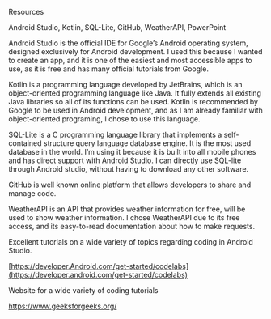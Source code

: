 ﻿Resources

Android Studio, Kotlin, SQL-Lite, GitHub, WeatherAPI, PowerPoint

Android Studio is the official IDE for Google’s Android operating system, designed exclusively for Android development. I used this because I wanted to create an app, and it is one of the easiest and most accessible apps to use, as it is free and has many official tutorials from Google.

Kotlin is a programming language developed by JetBrains, which is an object-oriented programming language like Java. It fully extends all existing Java libraries so all of its functions can be used. Kotlin is recommended by Google to be used in Android development, and as I am already familiar with object-oriented programing, I chose to use this language.

SQL-Lite is a C programming language library that implements a self-contained structure query language database engine. It is the most used database in the world. I’m using it because it is built into all mobile phones and has direct support with Android Studio. I can directly use SQL-lite through Android studio, without having to download any other software.

GitHub is well known online platform that allows developers to share and manage code.

WeatherAPI is an API that provides weather information for free, will be used to show weather information. I chose WeatherAPI due to its free access, and its easy-to-read documentation about how to make requests.

Excellent tutorials on a wide variety of topics regarding coding in Android Studio.

[https://developer.Android.com/get-started/codelabs](https://developer.android.com/get-started/codelabs)

Website for a wide variety of coding tutorials

<https://www.geeksforgeeks.org/>
